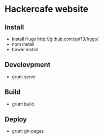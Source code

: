 # Hackercafe website

## Install 

- Install Hugo http://github.com/spf13/hugo/
- npm install
- bower install

## Develovpment

- grunt serve

## Build

- grunt build

## Deploy 

- grunt gh-pages
